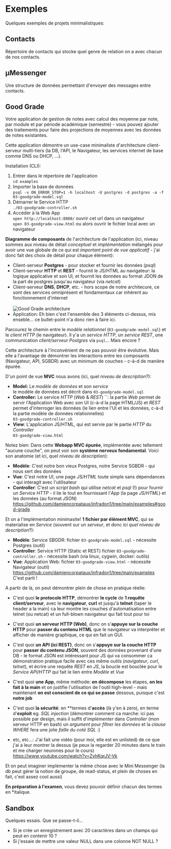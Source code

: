 Exemples
=
Quelques exemples de projets minimalistiques:


Contacts
-
Répertoire de contacts qui stocke quel genre de relation on a avec chacun de nos contacts.


µMessenger
-
Une structure de données permettant d'envoyer des messages entre contacts.


Good Grade
-
Votre application de gestion de notes avec calcul des moyenne par note, par module et par période académique (semestre) - vous pouvez ajouter des traitements pour faire des projections de moyennes avec les données de notes existantes.

Cette application démontre un use-case minimaliste d'architecture client-serveur multi-tiers (la DB, l'API, le Navigateur, les services internet de base comme DNS ou DHCP, ...).

Installation (CLI):
1. Entrer dans le répertoire de l'application
   <br>`cd examples`
2. Importer la base de données
   <br>`psql -v ON_ERROR_STOP=1 -h localhost -U postgres -d postgres -a -f 03-goodgrade-model.sql`
3. Démarrer le Service HTTP
   <br>`./03-goodgrade-controller.sh`
4. Accéder à la Web App
   <br>`open http://localhost:8080/` ouvrir cet url dans un navigateur
   <br>`open 03-goodgrade-view.html` ou alors ouvrir le fichier local avec un navigateur

**Diagramme de composants** de l'architecture de l'application (ici, niveau sommes aux niveau de détail *conceptuel* et *implémentation* mélangés pour avoir une vue globale de ce qui est *important point de vue applicatif* - j'ai donc fait des choix de détail pour chaque élément):
- Client-serveur **Postgres** - pour stocker et fournir les données (*psql*)
- Client-serveur **HTTP** et **REST** - fournit le JS/HTML au navigateur: la logique applicative et son UI, et fournit les données au format JDON de la part de postgres jusqu'au navigateur (via *netcat*)
- Client-serveur **DNS**, **DHCP**, etc. - hors scope de notre architecure, ce sont des services omniprésent et fondamentaux car inhérent au fonctionnement d'internet
<br><br>![Good Grade architecture](https://raw.githubusercontent.com/wiki/damiencorpataux/infradon1/img/goodgrade-architecture.drawio.png)
- Application: Eh bien c'est l'ensemble des 3 éléments ci-dessus, mis enseble... ce bullet-point n'a donc rien à faire ici.

Parcourez le chemin entre le *modèle relationnel* (`03-goodgrade-model.sql`) et le *client HTTP* (le navigateur). Il y'a un *service HTTP*, un *service REST*, une communication *client/serveur Postgres* via `psql`... Mais encore ?

Cette architecture à l'inconvénient de ne pas pouvoir être évolutive. Mais elle a l'avantage de démontrer les interactions entre les composants (Navigateur, API, SGBDR) avec un minimum de couches - c-à-d de manière épurée.

D'un point de vue **MVC** nous avons (ici, quel *niveau de description*?):
- **Model:** Le *modèle de données* et son *service*
  <br>le modèle de données est décrit dans `03-goodgrade-model.sql`
- **Controller:** Le service *HTTP* (*Web* & *REST*) ``: la partie *Web* permet de servir l'Application Web avec son UI (c-à-d la page HTML/JS) et *REST* permet d'interroger les données (le lien entre l'UI et les données, c-à-d la partie modèle de données relationnelles)
  <br>`03-goodgrade-controller.sh`
- **View**: L'application JS/HTML, qui est servie par le partie *HTTP* du *Controller*
  <br>`03-goodgrade-view.html`

Notez bien: Dans cette **Webapp MVC épurée**, implémentée avec tellement "aucune couche", on peut voir son **système nerveux fondamental**. Voici son anatomie (et ici, quel *niveau de description*):
- **Modèle**: C'est notre bon vieux Postgres, notre Service SGBDR - qui nous sert des données
- **Vue**: C'est notre *UI*, une page *JS/HTML* toute simple sans dépendances - qui interagit avec l'utilisateur
- **Controller**: C'est un *script bash* qui utilise *netcat* et *psql* (!) pour fournir un *Service HTTP* - il lie le tout en fournissant l'*App* (la page *JS/HTML*) et les données (au format *JSON*)
https://github.com/damiencorpataux/infradon1/tree/main/examples#good-grade

Et on a l'implémentation minimasite! **1 fichier par élément MVC**, qui se materialise en *Service* (souvent sur un *serveur*, et donc ici *quel niveau de description*?):
- **Modèle**: Service SBGDR:
  fichier `03-goodgrade-model.sql` - nécessite Postgres (outil)
- **Controller**: Service HTTP (Static et REST)
  fichier `03-goodgrade-controller.sh` - nécessite bash (via linux, cygwin, docker: outils)
- **Vue**: Application Web:
  fichier `03-goodgrade-view.html` - nécessite Navigateur (outil)
https://github.com/damiencorpataux/infradon1/tree/main/examples
C'est parti !

A partir de là, on peut démontrer plein de chose en pratique réelle:

- C'est quoi **le protocole HTTP**, démontrer **le cycle** de **1 requête client/serveur**, avec le **navigateur**, **curl** et jusqu'à **telnet** (taper le header a la main)
  ca leur montre les couches d'automatisation entre telnet (ou netcat) et un full-blown navigateur qui fait tout pour toi

- C'est quoi **un serveur HTTP (Web)**, donc on s'**appuye sur la couche HTTP** pour **passer du contenu HTML** que le navigateur va interpréter et afficher de manière graphique, ce qui en fait un GUI.

- C'est quoi **un API (ici REST)**, donc on s'**appuye sur la couche HTTP** pour **passer du contenu JSON**, souvent des données provenant d'une DB - le format JSON est intéressant pour JS qui va consommer ca
  <br>démonstration pratique facile avec ces même outils (*navigateur*, *curl*, *telnet*), et écrire une requête *REST* en *JS*, la boucle est bouclée pour le *Service API/HTTP* qui fait le lien entre *Modèle* et *Vue*

- C'est quoi **une App**, même méthode: **on décompose** les étapes, **on les fait à la main** et on justifie l'utilisation de l'outil high-level - mais maintenant **on est conscient de ce qui se passe** dessous, puisque c'est **notre job**

- C'est quoi **la sécurité**: en **termes d'**accès** (là y'en à zero), en terme d'**exploit** eg. *SQL injection* (démontrer comment ca marche: ici pas possible par design, mais il suffit d'*implémenter* dans *Controller* (mon serveur HTTP en bash) un *argument* pour *filtrer les données* et la *clause WHERE* fera une jolie *faille* du *coté SQL* :)

- etc, etc...: J'ai fait une vidéo (pour moi, elle est en unlisted) de ce que j'ai a leur montrer la dessus (je peux la regarder 20 minutes dans le train et me charger neurones pour le cours)
https://www.youtube.com/watch?v=ZyhKqrJV-Vk

Et on peut imaginer implémenter la même chose avec le Mini Messenger (la db peut gérer la notion de groupe, de read-status, et plein de choses en fait, c'est assez cool aussi)

**En préparation à l'examen**, vous devez pouvoir définir chacun des termes en *italique.


Sandbox
-
Quelques essais. Que se passe-t-il...
- Si je crée un enregistrement avec 20 caractères dans un champs qui peut en contenir 10 ?
- Si j'essaie de mettre une valeur NULL dans une colonne NOT NULL ?
